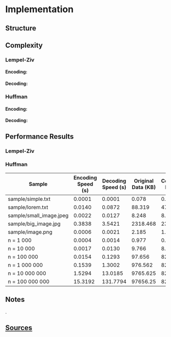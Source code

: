# Implementation

## Structure

## Complexity

### Lempel-Ziv

#### Encoding:

#### Decoding:

### Huffman

#### Encoding:

#### Decoding:

## Performance Results

### Lempel-Ziv

### Huffman

| Sample                  | Encoding Speed (s) | Decoding Speed (s) | Original Data (KB) | Compressed Data (KB) | Compression Ratio (%) |
|-------------------------|---|---|---|---|---|
| sample/simple.txt       | 0.0001 | 0.0001 | 0.078 | 0.048 | 0.615 |
| sample/lorem.txt        | 0.0140 | 0.0872 | 88.319 | 47.287 | 0.535 |
| sample/small_image.jpeg | 0.0022 | 0.0127 | 8.248 | 8.44 | 1.023 |
| sample/big_image.jpg    | 0.3838 | 3.5421 | 2318.468 | 2317.23 | 0.999 |
| sample/image.png        | 0.0006 | 0.0021 | 2.185 | 1.149 | 0.526 |
| n = 1 000               | 0.0004 | 0.0014 | 0.977 | 0.94 | 0.962 |
| n = 10 000              | 0.0017 | 0.0130 | 9.766 | 8.295 | 0.849 |
| n = 100 000             | 0.0154 | 0.1293 | 97.656 | 82.034 | 0.84 |
| n = 1 000 000           | 0.1539 | 1.3002 | 976.562 | 820.071 | 0.84 |
| n = 10 000 000          | 1.5294 | 13.0185 | 9765.625 | 8201.83 | 0.84 |
| n = 100 000 000         | 15.3192 | 131.7794 | 97656.25 | 82027.387 | 0.84 |

## Notes

.

## [Sources](sources.md)
